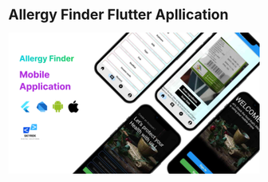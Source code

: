 # Allergy Finder Flutter Apllication
<center>
  <img src="FlutterApp.png" alt="Allergy Finder Flutter Apllication">
</center>
